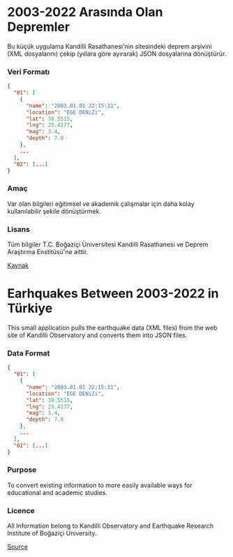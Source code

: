 # 2003-2022 Arasında Olan Depremler

Bu küçük uygulama Kandilli Rasathanesi'nin sitesindeki deprem arşivini (XML dosyalarını) çekip (yıllara göre ayırarak) JSON dosyalarına dönüştürür.

### Veri Formatı

```json
{
  "01": [
    {
      "name": "2003.01.01 22:15:31",
      "location": "EGE DENiZi",
      "lat": 38.5515,
      "lng": 25.4177,
      "mag": 3.4,
      "depth": 7.8
    },
    ...
  ],
  "02": [...]
}
```

### Amaç

Var olan bilgileri eğitimsel ve akademik çalışmalar için daha kolay kullanılabilir şekile dönüştürmek.

### Lisans

Tüm bilgiler T.C. Boğaziçi Üniversitesi Kandilli Rasathanesi ve Deprem Araştırma Enstitüsü'ne aittir.

[Kaynak](http://www.koeri.boun.edu.tr/scripts/lst9.asp)

# Earhquakes Between 2003-2022 in Türkiye

This small application pulls the earthquake data (XML files) from the web site of Kandilli Observatory and converts them into JSON files.

### Data Format

```json
{
  "01": [
    {
      "name": "2003.01.01 22:15:31",
      "location": "EGE DENiZi",
      "lat": 38.5515,
      "lng": 25.4177,
      "mag": 3.4,
      "depth": 7.8
    },
    ...
  ],
  "02": [...]
}
```

### Purpose

To convert existing information to more easily available ways for educational and academic studies.

### Licence

All Information belong to Kandilli Observatory and Earthquake Research Institute of Boğaziçi University.

[Source](http://www.koeri.boun.edu.tr/scripts/lasteq.asp)
